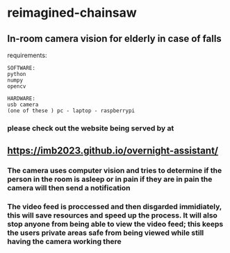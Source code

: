 # reimagined-chainsaw

## In-room camera vision for elderly in case of falls

requirements:

    SOFTWARE:
    python
    numpy
    opencv
    
    HARDWARE:
    usb camera
    (one of these ) pc - laptop - raspberrypi

### please check out the website being served by at

## <https://imb2023.github.io/overnight-assistant/>

### The camera uses computer vision and tries to determine if the person in the room is asleep or in pain if they are in pain the camera will then send a notification

### The video feed is proccessed and then disgarded immidiately, this will save resources and speed up the process. It will also stop anyone from being able to view the video feed; this keeps the users private areas safe from being viewed while still having the camera working there
